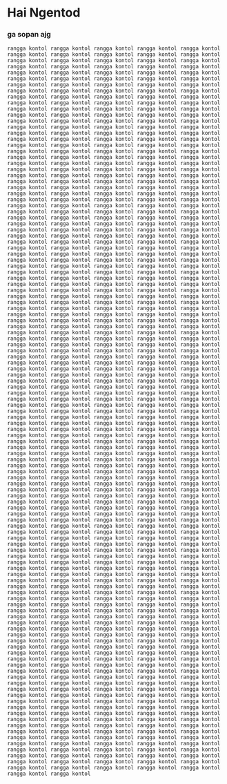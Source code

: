 # Hai Ngentod

### ga sopan ajg


```rangga kontol rangga kontol rangga kontol rangga kontol rangga kontol rangga kontol rangga kontol rangga kontol rangga kontol rangga kontol rangga kontol rangga kontol rangga kontol rangga kontol rangga kontol rangga kontol rangga kontol rangga kontol rangga kontol rangga kontol rangga kontol rangga kontol rangga kontol rangga kontol rangga kontol rangga kontol rangga kontol rangga kontol rangga kontol rangga kontol rangga kontol rangga kontol rangga kontol rangga kontol rangga kontol rangga kontol rangga kontol rangga kontol rangga kontol rangga kontol rangga kontol rangga kontol rangga kontol rangga kontol rangga kontol rangga kontol rangga kontol rangga kontol rangga kontol rangga kontol rangga kontol rangga kontol rangga kontol rangga kontol rangga kontol rangga kontol rangga kontol rangga kontol rangga kontol rangga kontol rangga kontol rangga kontol rangga kontol rangga kontol rangga kontol rangga kontol rangga kontol rangga kontol rangga kontol rangga kontol rangga kontol rangga kontol rangga kontol rangga kontol rangga kontol rangga kontol rangga kontol rangga kontol rangga kontol rangga kontol rangga kontol rangga kontol rangga kontol rangga kontol rangga kontol rangga kontol rangga kontol rangga kontol rangga kontol rangga kontol rangga kontol rangga kontol rangga kontol rangga kontol rangga kontol rangga kontol rangga kontol rangga kontol rangga kontol rangga kontol rangga kontol rangga kontol rangga kontol rangga kontol rangga kontol rangga kontol rangga kontol rangga kontol rangga kontol rangga kontol rangga kontol rangga kontol rangga kontol rangga kontol rangga kontol rangga kontol rangga kontol rangga kontol rangga kontol rangga kontol rangga kontol rangga kontol rangga kontol rangga kontol rangga kontol rangga kontol rangga kontol rangga kontol rangga kontol rangga kontol rangga kontol rangga kontol rangga kontol rangga kontol rangga kontol rangga kontol rangga kontol rangga kontol rangga kontol rangga kontol rangga kontol rangga kontol rangga kontol rangga kontol rangga kontol rangga kontol rangga kontol rangga kontol rangga kontol rangga kontol rangga kontol rangga kontol rangga kontol rangga kontol rangga kontol rangga kontol rangga kontol rangga kontol rangga kontol rangga kontol rangga kontol rangga kontol rangga kontol rangga kontol rangga kontol rangga kontol rangga kontol rangga kontol rangga kontol rangga kontol rangga kontol rangga kontol rangga kontol rangga kontol rangga kontol rangga kontol rangga kontol rangga kontol rangga kontol rangga kontol rangga kontol rangga kontol rangga kontol rangga kontol rangga kontol rangga kontol rangga kontol rangga kontol rangga kontol rangga kontol rangga kontol rangga kontol rangga kontol rangga kontol rangga kontol rangga kontol rangga kontol rangga kontol rangga kontol rangga kontol rangga kontol rangga kontol rangga kontol rangga kontol rangga kontol rangga kontol rangga kontol rangga kontol rangga kontol rangga kontol rangga kontol rangga kontol rangga kontol rangga kontol rangga kontol rangga kontol rangga kontol rangga kontol rangga kontol rangga kontol rangga kontol rangga kontol rangga kontol rangga kontol rangga kontol rangga kontol rangga kontol rangga kontol rangga kontol rangga kontol rangga kontol rangga kontol rangga kontol rangga kontol rangga kontol rangga kontol rangga kontol rangga kontol rangga kontol rangga kontol rangga kontol rangga kontol rangga kontol rangga kontol rangga kontol rangga kontol rangga kontol rangga kontol rangga kontol rangga kontol rangga kontol rangga kontol rangga kontol rangga kontol rangga kontol rangga kontol rangga kontol rangga kontol rangga kontol rangga kontol rangga kontol rangga kontol rangga kontol rangga kontol rangga kontol rangga kontol rangga kontol rangga kontol rangga kontol rangga kontol rangga kontol rangga kontol rangga kontol rangga kontol rangga kontol rangga kontol rangga kontol rangga kontol rangga kontol rangga kontol rangga kontol rangga kontol rangga kontol rangga kontol rangga kontol rangga kontol rangga kontol rangga kontol rangga kontol rangga kontol rangga kontol rangga kontol rangga kontol rangga kontol rangga kontol rangga kontol rangga kontol rangga kontol rangga kontol rangga kontol rangga kontol rangga kontol rangga kontol rangga kontol rangga kontol rangga kontol rangga kontol rangga kontol rangga kontol rangga kontol rangga kontol rangga kontol rangga kontol rangga kontol rangga kontol rangga kontol rangga kontol rangga kontol rangga kontol rangga kontol rangga kontol rangga kontol rangga kontol rangga kontol rangga kontol rangga kontol rangga kontol rangga kontol rangga kontol rangga kontol rangga kontol rangga kontol rangga kontol rangga kontol rangga kontol rangga kontol rangga kontol rangga kontol rangga kontol rangga kontol rangga kontol rangga kontol rangga kontol rangga kontol rangga kontol rangga kontol rangga kontol rangga kontol rangga kontol rangga kontol rangga kontol rangga kontol rangga kontol rangga kontol rangga kontol rangga kontol rangga kontol rangga kontol rangga kontol rangga kontol rangga kontol rangga kontol rangga kontol rangga kontol rangga kontol rangga kontol rangga kontol rangga kontol rangga kontol rangga kontol rangga kontol rangga kontol rangga kontol rangga kontol rangga kontol rangga kontol rangga kontol rangga kontol rangga kontol rangga kontol rangga kontol rangga kontol rangga kontol rangga kontol rangga kontol rangga kontol rangga kontol rangga kontol rangga kontol rangga kontol rangga kontol rangga kontol rangga kontol rangga kontol rangga kontol rangga kontol rangga kontol rangga kontol rangga kontol rangga kontol rangga kontol rangga kontol rangga kontol rangga kontol rangga kontol rangga kontol rangga kontol rangga kontol rangga kontol rangga kontol rangga kontol rangga kontol rangga kontol rangga kontol rangga kontol rangga kontol rangga kontol rangga kontol rangga kontol rangga kontol rangga kontol rangga kontol rangga kontol rangga kontol rangga kontol rangga kontol rangga kontol rangga kontol rangga kontol rangga kontol rangga kontol rangga kontol rangga kontol rangga kontol rangga kontol rangga kontol rangga kontol rangga kontol rangga kontol rangga kontol rangga kontol rangga kontol rangga kontol rangga kontol rangga kontol rangga kontol rangga kontol rangga kontol rangga kontol rangga kontol rangga kontol rangga kontol rangga kontol rangga kontol rangga kontol rangga kontol rangga kontol rangga kontol rangga kontol rangga kontol rangga kontol rangga kontol rangga kontol rangga kontol rangga kontol rangga kontol rangga kontol rangga kontol rangga kontol rangga kontol rangga kontol rangga kontol rangga kontol rangga kontol rangga kontol rangga kontol rangga kontol rangga kontol rangga kontol rangga kontol rangga kontol rangga kontol rangga kontol rangga kontol rangga kontol rangga kontol rangga kontol rangga kontol rangga kontol rangga kontol rangga kontol rangga kontol rangga kontol rangga kontol rangga kontol rangga kontol rangga kontol rangga kontol rangga kontol rangga kontol rangga kontol rangga kontol rangga kontol rangga kontol rangga kontol rangga kontol rangga kontol rangga kontol rangga kontol rangga kontol rangga kontol rangga kontol rangga kontol rangga kontol rangga kontol rangga kontol rangga kontol rangga kontol rangga kontol rangga kontol rangga kontol rangga kontol rangga kontol rangga kontol rangga kontol rangga kontol rangga kontol rangga kontol rangga kontol rangga kontol rangga kontol rangga kontol rangga kontol rangga kontol rangga kontol rangga kontol rangga kontol rangga kontol rangga kontol rangga kontol rangga kontol rangga kontol rangga kontol rangga kontol rangga kontol rangga kontol rangga kontol rangga kontol rangga kontol rangga kontol rangga kontol rangga kontol rangga kontol rangga kontol rangga kontol rangga kontol rangga kontol rangga kontol rangga kontol rangga kontol rangga kontol rangga kontol rangga kontol rangga kontol rangga kontol rangga kontol rangga kontol rangga kontol rangga kontol rangga kontol rangga kontol rangga kontol rangga kontol rangga kontol rangga kontol rangga kontol rangga kontol rangga kontol rangga kontol rangga kontol rangga kontol rangga kontol rangga kontol rangga kontol rangga kontol rangga kontol rangga kontol rangga kontol rangga kontol rangga kontol rangga kontol rangga kontol rangga kontol rangga kontol rangga kontol rangga kontol rangga kontol rangga kontol rangga kontol rangga kontol rangga kontol rangga kontol ```
